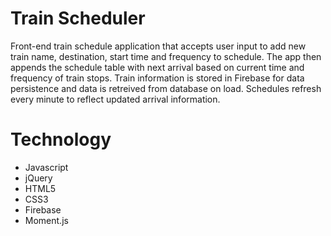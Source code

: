 # Train Scheduler

Front-end train schedule application that accepts user input to add new train name, destination, start time and frequency to schedule. The app then appends the schedule table with next arrival based on current time and frequency of train stops. Train information is stored in Firebase for data persistence and data is retreived from database on load. Schedules refresh every minute to reflect updated arrival information. 

# Technology

* Javascript
* jQuery
*  HTML5
* CSS3
* Firebase
* Moment.js